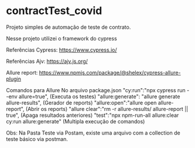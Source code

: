 # contractTest_covid
Projeto simples de automação de teste de contrato.

Nesse projeto utilizei o framework do cypress

Referências Cypress:
https://www.cypress.io/

Referências Ajv:
https://ajv.js.org/

Allure report:
https://www.npmjs.com/package/@shelex/cypress-allure-plugin

Comandos para Allure
No arquivo package.json
    "cy:run":"npx cypress run --env allure=true", (Executa os testes)
    "allure:generate": "allure generate allure-results", (Gerador de reports)
    "allure:open":"allure open allure-report", (Abrir os reports)
    "allure clear":"rm -r allure-results/ allure-report || true", (Apaga resultados anteriores)
    "test":"npx npm-run-all allure:clear cy:run allure:generate" (Multipla execução de comandos)


Obs: 
Na Pasta Teste via Postam, existe uma arquivo com a collection de teste básico via postman.

